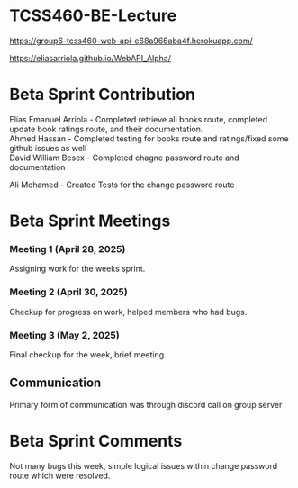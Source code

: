 # TCSS460-BE-Lecture
 https://group6-tcss460-web-api-e68a966aba4f.herokuapp.com/  
 
 https://eliasarriola.github.io/WebAPI_Alpha/
 
 # Beta Sprint Contribution
Elias Emanuel Arriola - Completed retrieve all books route, completed update book ratings route, and their documentation.  
Ahmed Hassan -  Completed testing for books route and ratings/fixed some github issues as well  
David William Besex - Completed chagne password route and documentation
 
Ali Mohamed - Created Tests for the change password route

# Beta Sprint Meetings
### Meeting 1 (April 28, 2025)
Assigning work for the weeks sprint.

### Meeting 2 (April 30, 2025)
Checkup for progress on work, helped members who had bugs.

### Meeting 3 (May 2, 2025)
Final checkup for the week, brief meeting.

## Communication
Primary form of communication was through discord call on group server  

# Beta Sprint Comments
Not many bugs this week, simple logical issues within change password route which were resolved.
